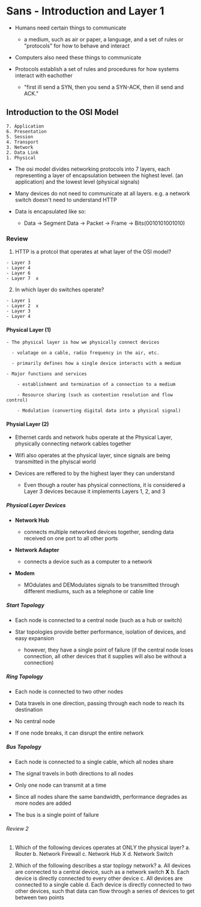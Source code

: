 # Sans - Introduction and Layer 1

- Humans need certain things to communicate
  - a medium, such as air or paper, a language, and a set of rules or "protocols" for how to behave and interact
  
- Computers also need these things to communicate

- Protocols establish a set of rules and procedures for how systems interact with eachother

  - "first ill send a SYN, then you send a SYN-ACK, then ill send and ACK."
  

## Introduction to the OSI Model

    7. Application
    6. Presentation
    5. Session
    4. Transport
    3. Network 
    2. Data Link
    1. Physical
    
  - The osi model divides networking protocols into 7 layers, each representing a layer of encapsulation between the highest level. (an application) and the lowest level (physical signals)
    
  - Many devices do not need to communicate at all layers. e.g. a network switch doesn't need to understand HTTP
 
  - Data is encapsulated like so:  
    - Data  ->  Segment Data  ->  Packet  ->  Frame  ->  Bits(0010101001010)
    
### Review 

  1. HTTP is a protcol that operates at what layer of the OSI model?
      
    - Layer 3
    - Layer 4
    - Layer 6
    - Layer 7  x
  
  2. In which layer do switches operate? 
   
    - Layer 1
    - Layer 2  x
    - Layer 3
    - Layer 4 
 
#### Physical Layer (1)

    - The physical layer is how we physically connect devices 
    
      - volatage on a cable, radio frequency in the air, etc.      
    
      - primarily defines how a single device interacts with a medium
      
    - Major functions and services
        
        - establishment and termination of a connection to a medium
        
        - Resource sharing (such as contention resolution and flow control)
        
        - Modulation (converting digital data into a physical signal)
        
#### Physial Layer (2)

  - Ethernet cards and network hubs operate at the Physical Layer, physically connecting network cables together
    
  - Wifi also operates at the physical layer, since signals are being transmitted in the phyiscal world
    
  - Devices are reffered to by the highest layer they can understand
      
    - Even though a router has physical connections, it is considered a Layer 3 devices because it implements Layers 1, 2, and 3
      
##### Physical Layer Devices

  - **Network Hub**  
    - connects multiple networked devices together, sending data received on one port to all other ports
  
  - **Network Adapter** 
    - connects a device such as a computer to a network    
  
  - **Modem** 
    - MOdulates and DEModulates signals to be transmitted through different mediums, such as a telephone or cable line
  
##### Start Topology

  - Each node is connected to a central node (such as a hub or switch)
  
  - Star topologies provide better performance, isolation of devices, and easy expansion
    - however, they have a single point of failure (if the central node loses connection, all other devices that it supplies will also be without a connection)
  
##### Ring Topology

  - Each node is connected to two other nodes
  
  - Data travels in one direction, passing through each node to reach its destination 
  
  - No central node  
  
  - If one node breaks, it can disrupt the entire network  
  
##### Bus Topology

  - Each node is connected to a single cable, which all nodes share
  
  - The signal travels in both directions to all nodes  
  
  - Only one node can transmit at a time  
  
  - Since all nodes share the same bandwidth, performance degrades as more nodes are added 
  
  - The bus is a single point of failure  

###### Review 2

  1. Which of the following devices operates at ONLY the physical layer?
    a. Router 
    b. Network Firewall
    c. Network Hub X
    d. Network Switch

  2. Which of the following describes a star toplogy network? 
    a. All devices are connected to a central device, such as a network switch **X**
    b. Each device is directly connected to every other device
    c. All devices are connected to a single cable
    d. Each device is directly connected to two other devices, such that data can flow through a series of devices to get between two points
    
